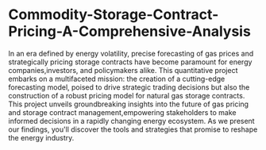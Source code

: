 # Commodity-Storage-Contract-Pricing-A-Comprehensive-Analysis
In an era defined by energy volatility, precise forecasting of gas prices and strategically pricing storage contracts have become paramount for energy companies,investors, and policymakers alike. This quantitative project embarks on a multifaceted mission: the creation of a cutting-edge forecasting model, 
poised to drive strategic trading decisions but also the construction of a robust pricing model for natural gas storage contracts.
This project unveils groundbreaking insights into the future of gas pricing and storage contract management,empowering stakeholders to make informed decisions in a rapidly changing energy ecosystem. As we present our findings, you'll discover the tools and strategies that promise to reshape the energy industry.
